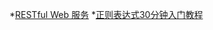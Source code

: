 *[RESTful Web 服务](http://gold.xitu.io/entry/579852601532bc0060eca77d/promote?utm_source=baidu&utm_medium=keyword&utm_content=restfulapi&utm_campaign=q3_search)
*[正则表达式30分钟入门教程](http://deerchao.net/tutorials/regex/regex.htm)
